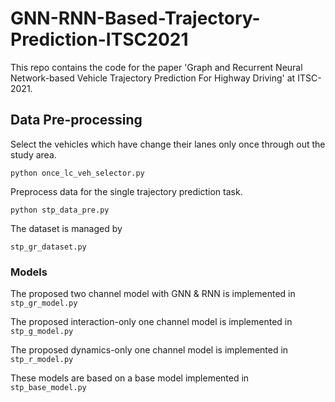 # GNN-RNN-Based-Trajectory-Prediction-ITSC2021
This repo contains the code for the paper 'Graph and Recurrent Neural Network-based Vehicle Trajectory Prediction For Highway Driving' at ITSC-2021.
## Data Pre-processing
Select the vehicles which have change their lanes only once through out the study area.

`python once_lc_veh_selector.py`

Preprocess data for the single trajectory prediction task.

`python stp_data_pre.py`

The dataset is managed by 

`stp_gr_dataset.py`

### Models
The proposed two channel model with GNN & RNN is implemented in `stp_gr_model.py`

The proposed interaction-only one channel model is implemented in `stp_g_model.py`

The proposed dynamics-only one channel model is implemented in `stp_r_model.py`

These models are based on a base model implemented in `stp_base_model.py`

